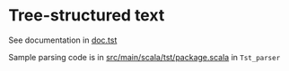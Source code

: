 # Tree-structured text

See documentation in [doc.tst](doc.tst)

Sample parsing code is in
[src/main/scala/tst/package.scala](package.scala) in `Tst_parser`

